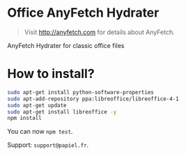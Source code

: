 # Office AnyFetch Hydrater
> Visit http://anyfetch.com for details about AnyFetch.

AnyFetch Hydrater for classic office files

# How to install?
```sh
sudo apt-get install python-software-properties
sudo apt-add-repository ppa:libreoffice/libreoffice-4-1
sudo apt-get update
sudo apt-get install libreoffice -y
npm install
```

You can now `npm test`.

Support: `support@papiel.fr`.
